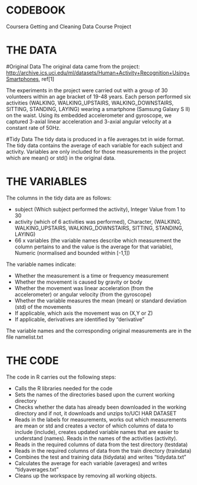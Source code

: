CODEBOOK 
=========
Coursera Getting and Cleaning Data Course Project

THE DATA
==========

#Original Data
The original data came from the project:
http://archive.ics.uci.edu/ml/datasets/Human+Activity+Recognition+Using+Smartphones, ref[1]

The experiments in the project were carried out with a group of 30 volunteers within an age bracket of 19-48 years. Each person performed six activities (WALKING, WALKING_UPSTAIRS, WALKING_DOWNSTAIRS, SITTING, STANDING, LAYING) wearing a smartphone (Samsung Galaxy S II) on the waist. Using its embedded accelerometer and gyroscope, we captured 3-axial linear acceleration and 3-axial angular velocity at a constant rate of 50Hz. 

#Tidy Data
The tidy data is produced in a file averages.txt in wide format.
The tidy data contains the average of each variable for each subject and activity.
Variables are only included for those measurements in the project which are mean() or std() in the original data.

THE VARIABLES
==============
The columns in the tidy data are as follows:

- subject (Which subject performed the activity), Integer	Value from 1 to 30
- activity (which of 6 activities was performed), Character, (WALKING, WALKING_UPSTAIRS, WALKING_DOWNSTAIRS, SITTING, STANDING, LAYING)
- 66 x variables (the variable names describe which measurement the column pertains to and the value is the average for that variable), Numeric (normalised and bounded within [-1,1])

The variable names indicate:
- Whether the measurement is a time or frequency measurement 				
- Whether the movement is caused by gravity or body	
- Whether the movement was linear acceleration (from the accelerometer) or angular velocity (from the gyroscope)
- Whether the variable measures the mean (mean) or standard deviation (std) of the movements
- If applicable, which axis the movement was on (X,Y or Z)
- If applicable, derivatives are identified by “derivative”	

The variable names and the corresponding original measurements are in the file namelist.txt

THE CODE
=========================================================================================================

The code in R carries out the following steps:
-	Calls the R libraries needed for the code
-	Sets the names of the directories based upon the current working directory
-	Checks whether the data has already been downloaded in the working directory and if not, it downloads and unzips to/UCI HAR DATASET
-	Reads in the labels for measurements, works out which measurements are mean or std and creates a vector of which columns of data to include (include), creates updated variable names that are easier to understand (names).  Reads in the names of the activities (activity).
-	Reads in the required columns of data from the test directory (testdata)
-	Reads in the required columns of data from the train directory (traindata)
-	Combines the test and training data (tidydata) and writes “tidydata.txt”
-	Calculates the average for each variable (averages) and writes “tidyaverages.txt”
-	Cleans up the workspace by removing all working objects.

